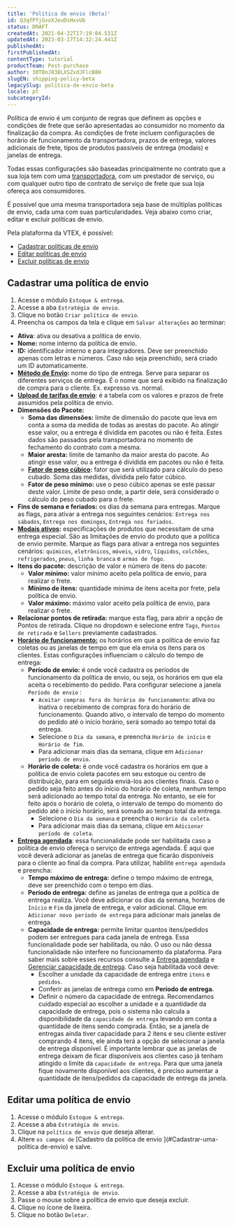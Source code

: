 ```yaml
---
title: 'Política de envio (Beta)'
id: QJqfPfjGvoXJeuDsHxvUb
status: DRAFT
createdAt: 2021-04-22T17:19:04.531Z
updatedAt: 2023-03-17T14:32:24.441Z
publishedAt: 
firstPublishedAt: 
contentType: tutorial
productTeam: Post-purchase
author: 30TBnJ838LXSZvdJFlcB8H
slugEN: shipping-policy-beta
legacySlug: politica-de-envio-beta
locale: pt
subcategoryId: 
---
```


Política de envio é um conjunto de regras que definem as opções e condições de frete que serão apresentadas ao consumidor no momento da finalização da compra. As condições de frete incluem configurações de horário de funcionamento da transportadora, prazos de entrega, valores adicionais de frete, tipos de produtos passíveis de entrega (modais) e janelas de entrega.

Todas essas configurações são baseadas principalmente no contrato que a sua loja tem com uma [transportadora](https://help.vtex.com/pt/tutorial/o-que-e-uma-transportadora--7u9duMD5UQa2QQwukAWMcE), com um prestador de serviço, ou com qualquer outro tipo de contrato de serviço de frete que sua loja ofereça aos consumidores.

<div class="alert alert-info"> 

É possível que uma mesma transportadora seja base de múltiplas políticas de envio, cada uma com suas particularidades. Veja abaixo como criar, editar e excluir políticas de envio.

</div>

Pela plataforma da VTEX, é possível: 

*   [Cadastrar políticas de envio](#cadastrar-uma-politica-de-envio)
*   [Editar políticas de envio](#editar-uma-politica-de-envio)
*   [Excluir políticas de envio](#excluir-uma-politica-de-envio)

## Cadastrar uma política de envio

1. Acesse o módulo `Estoque & entrega`.
2. Acesse a aba `Estratégia de envio`.
3. Clique no botão `Criar política de envio`.
4. Preencha os campos da tela e clique em `Salvar alterações` ao terminar:
*   **Ativa**: ativa ou desativa a política de envio.
*   **Nome:** nome interno da política de envio.
*   **ID:** identificador interno e para integradores. Deve ser preenchido apenas com letras e números. Caso não seja preenchido, será criado um ID automaticamente.
*   **[Método de Envio](https://help.vtex.com/pt/tutorial/como-funciona-o-tipo-de-entrega--tutorials_126):** nome do tipo de entrega. Serve para separar os diferentes serviços de entrega. É o nome que será exibido na finalização de compra para o cliente. Ex. expresso vs. normal. 
*   **[Upload de tarifas de envio](https://help.vtex.com/pt/tutorial/como-montar-a-planilha-de-frete--tutorials_127)**: é a tabela com os valores e prazos de frete assumidos pela política de envio. 
*   **Dimensões do Pacote:**
    *   **Soma das dimensões:** limite de dimensão do pacote que leva em conta a soma da medida de todas as arestas do pacote. Ao atingir esse valor, ou a entrega é dividida em pacotes ou não é feita. Estes dados são passados pela transportadora no momento de fechamento do contrato com a mesma. 
    *   **Maior aresta:** limite de tamanho da maior aresta do pacote. Ao atingir esse valor, ou a entrega é dividida em pacotes ou não é feita.
    *   **[Fator de peso cúbico](https://help.vtex.com/pt/tutorial/como-o-peso-cubado-e-calculado--tutorials_128):** fator que será utilizado para cálculo do peso cubado. Soma das medidas, dividida pelo fator cúbico. 
    *   **Fator de peso mínimo:** use o peso cúbico apenas se este passar deste valor. Limite de peso onde, a partir dele, será considerado o cálculo do peso cubado para o frete.
*   **Fins de semana e feriados:** os dias da semana para entregas. Marque as flags, para ativar a entrega nos seguintes cenários: `Entrega nos sábados`, `Entrega nos domingos`, `Entrega nos feriados`.
*   **[Modais ativos](https://help.vtex.com/pt/tutorial/como-funciona-o-modal--tutorials_125):** especificações de produtos que necessitam de uma entrega especial. São as limitações de envio do produto que a política de envio permite. Marque as flags para ativar a entrega nos seguintes cenários: `químicos`, `eletrônicos`, `móveis`, `vidro`, `líquidos`, `colchões`, `refrigerados`, `pneus`, `linha branca` e `armas de fogo`.
*   **Itens do pacote:** descrição de valor e número de itens do pacote:
    *   **Valor mínimo:** valor mínimo aceito pela política de envio, para realizar o frete.
    *   **Mínimo de itens:** quantidade mínima de itens aceita por frete, pela política de envio.
    *   **Valor máximo:** máximo valor aceito pela política de envio, para realizar o frete.
*   **Relacionar pontos de retirada:** marque esta flag, para abrir a opção de Pontos de retirada. Clique no dropdown e selecione entre `Tags`, `Pontos de retirada` e `Sellers` previamente cadastrados.
*   **[Horário de funcionamento:](https://help.vtex.com/pt/tutorial/configurar-horario-de-funcionamento-para-transportadoras--2oGpbInIgdxSWUi3TZjdCS)** os horários em que a política de envio faz coletas ou as janelas de tempo em que ela envia os itens para os clientes. Estas configurações influenciam o cálculo do tempo de entrega:
    *   **Período de envio:** é onde você cadastra os períodos de funcionamento da política de envio, ou seja, os horários em que ela aceita o recebimento do pedido. Para configurar selecione a janela `Período de envio` :
        *   `Aceitar compras fora do horário de funcionamento`: ativa ou inativa o recebimento de compras fora do horário de funcionamento. Quando ativo, o intervalo de tempo do momento do pedido até o início horário, será somado ao tempo total da entrega.
        *   Selecione o `Dia da semana`, e preencha `Horário de início` e `Horário de fim`.
        *   Para adicionar mais dias da semana, clique em `Adicionar período de envio`.
    *   **Horário de coleta:** é onde você cadastra os horários em que a política de envio coleta pacotes em seu estoque ou centro de distribuição, para em seguida enviá-los aos clientes finais. Caso o pedido seja feito antes do início do horário de coleta, nenhum tempo será adicionado ao tempo total da entrega. No entanto, se ele for feito após o horário de coleta, o intervalo de tempo do momento do pedido até o início horário, será somado ao tempo total da entrega.
        *   Selecione o `Dia da semana` e preencha o `Horário da coleta`. 
        *   Para adicionar mais dias da semana, clique em `Adicionar período de coleta`.
*   **[Entrega agendada](link)**: essa funcionalidade pode ser habilitada caso a política de envio ofereça o serviço de entrega agendada. É aqui que você deverá adicionar as janelas de entrega que ficarão disponíveis para o cliente ao final da compra. Para utilizar, habilite `entrega agendada` e preencha:
    *   **Tempo máximo de entrega:** define o tempo máximo de entrega, deve ser preenchido com o tempo em dias.
    *   **Período de entrega:** define as janelas de entrega que a política de entrega realiza. Você deve adicionar os dias da semana, horários de `Início` e `Fim` da janela de entrega, e valor adicional. Clique em `Adicionar novo período de entrega` para adicionar mais janelas de entrega. 
    *   **Capacidade de entrega:** permite limitar quantos itens/pedidos podem ser entregues para cada janela de entrega. Essa funcionalidade pode ser habilitada, ou não. O uso ou não dessa funcionalidade não interfere no funcionamento da plataforma. Para saber mais sobre esses recursos consulte a [Entrega agendada](link) e [Gerenciar capacidade de entrega](link). Caso seja habilitada você deve: 
        *   Escolher a unidade da capacidade de entrega entre `itens` e `pedidos`.
        *   Conferir as janelas de entrega como em **Período de entrega.**
        *   Definir o número da capacidade de entrega. Recomendamos cuidado especial ao escolher a unidade e a quantidade da capacidade de entrega, pois o sistema não calcula a disponibilidade da `capacidade de entrega` levando em conta a quantidade de itens sendo comprada. Então, se a janela de entregas ainda tiver capacidade para 2 itens e seu cliente estiver comprando 4 itens, ele ainda terá a opção de selecionar a janela de entrega disponível. 
É importante lembrar que as janelas de entrega deixam de ficar disponíveis aos clientes caso já tenham atingido o limite da `capacidade de entrega`. Para que uma janela fique novamente disponível aos clientes, é preciso aumentar a quantidade de itens/pedidos da capacidade de entrega da janela.

## Editar uma política de envio

1. Acesse o módulo `Estoque & entrega`.
2. Acesse a aba `Estratégia de envio`.
3. Clique na `política de envio` que deseja alterar.
4. Altere `os campos de` [Cadastro da política de envio ](#Cadastrar-uma-política de-envio) e salve.

## Excluir uma política de envio

1. Acesse o módulo `Estoque & entrega`.
2. Acesse a aba `Estratégia de envio`.
3. Passe o mouse sobre a política de envio que deseja excluir.
4. Clique no ícone de lixeira.
5. Clique no botão `Deletar`.
